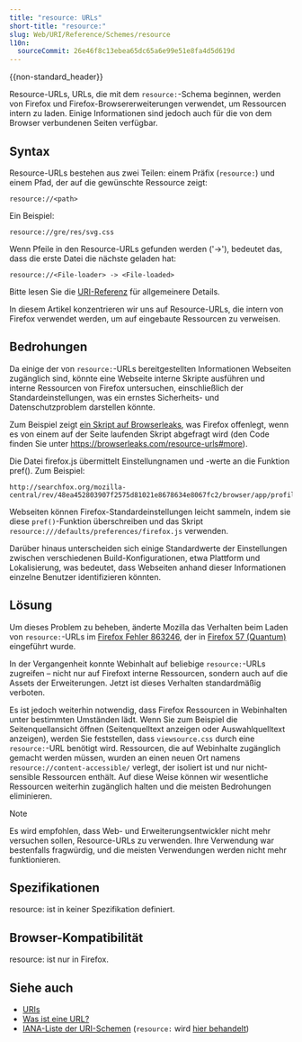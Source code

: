 ```yaml
---
title: "resource: URLs"
short-title: "resource:"
slug: Web/URI/Reference/Schemes/resource
l10n:
  sourceCommit: 26e46f8c13ebea65dc65a6e99e51e8fa4d5d619d
---
```


{{non-standard_header}}

Resource-URLs, URLs, die mit dem `resource:`-Schema beginnen, werden von Firefox und Firefox-Browsererweiterungen verwendet, um Ressourcen intern zu laden. Einige Informationen sind jedoch auch für die von dem Browser verbundenen Seiten verfügbar.

## Syntax

Resource-URLs bestehen aus zwei Teilen: einem Präfix (`resource:`) und einem Pfad, der auf die gewünschte Ressource zeigt:

```url
resource://<path>
```

Ein Beispiel:

```url
resource://gre/res/svg.css
```

Wenn Pfeile in den Resource-URLs gefunden werden ('->'), bedeutet das, dass die erste Datei die nächste geladen hat:

```url
resource://<File-loader> -> <File-loaded>
```

Bitte lesen Sie die [URI-Referenz](/de/docs/Web/URI) für allgemeinere Details.

In diesem Artikel konzentrieren wir uns auf Resource-URLs, die intern von Firefox verwendet werden, um auf eingebaute Ressourcen zu verweisen.

## Bedrohungen

Da einige der von `resource:`-URLs bereitgestellten Informationen Webseiten zugänglich sind, könnte eine Webseite interne Skripte ausführen und interne Ressourcen von Firefox untersuchen, einschließlich der Standardeinstellungen, was ein ernstes Sicherheits- und Datenschutzproblem darstellen könnte.

Zum Beispiel zeigt [ein Skript auf Browserleaks](https://browserleaks.com/resource-urls), was Firefox offenlegt, wenn es von einem auf der Seite laufenden Skript abgefragt wird (den Code finden Sie unter <https://browserleaks.com/resource-urls#more>).

Die Datei firefox.js übermittelt Einstellungnamen und -werte an die Funktion pref(). Zum Beispiel:

```url
http://searchfox.org/mozilla-central/rev/48ea452803907f2575d81021e8678634e8067fc2/browser/app/profile/firefox.js#575
```

Webseiten können Firefox-Standardeinstellungen leicht sammeln, indem sie diese `pref()`-Funktion überschreiben und das Skript `resource:///defaults/preferences/firefox.js` verwenden.

Darüber hinaus unterscheiden sich einige Standardwerte der Einstellungen zwischen verschiedenen Build-Konfigurationen, etwa Plattform und Lokalisierung, was bedeutet, dass Webseiten anhand dieser Informationen einzelne Benutzer identifizieren könnten.

## Lösung

Um dieses Problem zu beheben, änderte Mozilla das Verhalten beim Laden von `resource:`-URLs im [Firefox Fehler 863246](https://bugzil.la/863246), der in [Firefox 57 (Quantum)](/de/docs/Mozilla/Firefox/Releases/57) eingeführt wurde.

In der Vergangenheit konnte Webinhalt auf beliebige `resource:`-URLs zugreifen – nicht nur auf Firefoxt interne Ressourcen, sondern auch auf die Assets der Erweiterungen. Jetzt ist dieses Verhalten standardmäßig verboten.

Es ist jedoch weiterhin notwendig, dass Firefox Ressourcen in Webinhalten unter bestimmten Umständen lädt. Wenn Sie zum Beispiel die Seitenquellansicht öffnen (Seitenquelltext anzeigen oder Auswahlquelltext anzeigen), werden Sie feststellen, dass `viewsource.css` durch eine `resource:`-URL benötigt wird. Ressourcen, die auf Webinhalte zugänglich gemacht werden müssen, wurden an einen neuen Ort namens `resource://content-accessible/` verlegt, der isoliert ist und nur nicht-sensible Ressourcen enthält. Auf diese Weise können wir wesentliche Ressourcen weiterhin zugänglich halten und die meisten Bedrohungen eliminieren.

> [!NOTE]
> Es wird empfohlen, dass Web- und Erweiterungsentwickler nicht mehr versuchen sollen, Resource-URLs zu verwenden. Ihre Verwendung war bestenfalls fragwürdig, und die meisten Verwendungen werden nicht mehr funktionieren.

## Spezifikationen

resource: ist in keiner Spezifikation definiert.

## Browser-Kompatibilität

resource: ist nur in Firefox.

## Siehe auch

- [URIs](/de/docs/Web/URI)
- [Was ist eine URL?](/de/docs/Learn_web_development/Howto/Web_mechanics/What_is_a_URL)
- [IANA-Liste der URI-Schemen](https://www.iana.org/assignments/uri-schemes/uri-schemes.xhtml) (`resource:` wird [hier behandelt](https://www.iana.org/assignments/uri-schemes/prov/resource))
